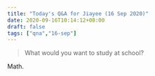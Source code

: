 ```yaml
---
title: "Today's Q&A for Jiayee (16 Sep 2020)"
date: 2020-09-16T10:14:12+08:00
draft: false
tags: ["qna","16-sep"]
---
```

> What would you want to study at school?

Math.
